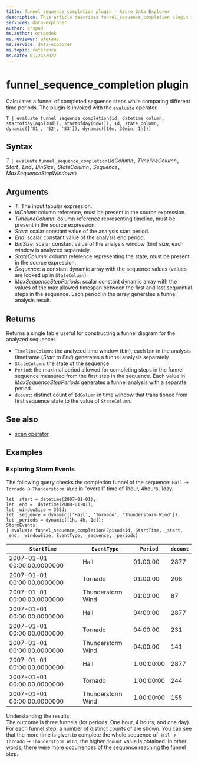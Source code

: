 ```yaml
---
title: funnel_sequence_completion plugin - Azure Data Explorer
description: This article describes funnel_sequence_completion plugin in Azure Data Explorer.
services: data-explorer
author: orspod
ms.author: orspodek
ms.reviewer: alexans
ms.service: data-explorer
ms.topic: reference
ms.date: 01/24/2022
---
```

# funnel_sequence_completion plugin

Calculates a funnel of completed sequence steps while comparing different time periods. The plugin is invoked with the [`evaluate`](evaluateoperator.md) operator.

```kusto
T | evaluate funnel_sequence_completion(id, datetime_column, startofday(ago(30d)), startofday(now()), 1d, state_column, dynamic(['S1', 'S2', 'S3']), dynamic([10m, 30min, 1h]))
```

## Syntax

*T* `| evaluate` `funnel_sequence_completion(`*IdColumn*`,` *TimelineColumn*`,` *Start*`,` *End*`,` *BinSize*`,` *StateColumn*`,` *Sequence*`,` *MaxSequenceStepWindows*`)`

## Arguments

* *T*: The input tabular expression.
* *IdColum*: column reference, must be present in the source expression.
* *TimelineColumn*: column reference representing timeline, must be present in the source expression.
* *Start*: scalar constant value of the analysis start period.
* *End*: scalar constant value of the analysis end period.
* *BinSize*: scalar constant value of the analysis window (bin) size, each window is analyzed separately.
* *StateColumn*: column reference representing the state, must be present in the source expression.
* *Sequence*: a constant dynamic array with the sequence values (values are looked up in `StateColumn`).
* *MaxSequenceStepPeriods*: scalar constant dynamic array with the values of the max allowed timespan between the first and last sequential steps in the sequence. Each period in the array generates a funnel analysis result.

## Returns

Returns a single table useful for constructing a funnel diagram for the analyzed sequence:

* `TimelineColumn`: the analyzed time window (bin), each bin in the analysis timeframe (*Start* to *End*) generates a funnel analysis separately.
* `StateColumn`: the state of the sequence.
* `Period`: the maximal period allowed for completing steps in the funnel sequence measured from the first step in the sequence. Each value in *MaxSequenceStepPeriods* generates a funnel analysis with a separate period. 
* `dcount`: distinct count of `IdColumn` in time window that transitioned from first sequence state to the value of `StateColumn`.

## See also

* [scan operator](scan-operator.md)

## Examples

### Exploring Storm Events 

The following query checks the completion funnel of the sequence: `Hail` -> `Tornado` -> `Thunderstorm Wind`
in "overall" time of 1hour, 4hours, 1day. 

<!-- csl: https://help.kusto.windows.net/Samples -->
```kusto
let _start = datetime(2007-01-01);
let _end =  datetime(2008-01-01);
let _windowSize = 365d;
let _sequence = dynamic(['Hail', 'Tornado', 'Thunderstorm Wind']);
let _periods = dynamic([1h, 4h, 1d]);
StormEvents
| evaluate funnel_sequence_completion(EpisodeId, StartTime, _start, _end, _windowSize, EventType, _sequence, _periods) 
```

|`StartTime`|`EventType`|`Period`|`dcount`|
|---|---|---|---|
|2007-01-01 00:00:00.0000000|Hail|01:00:00|2877|
|2007-01-01 00:00:00.0000000|Tornado|01:00:00|208|
|2007-01-01 00:00:00.0000000|Thunderstorm Wind|01:00:00|87|
|2007-01-01 00:00:00.0000000|Hail|04:00:00|2877|
|2007-01-01 00:00:00.0000000|Tornado|04:00:00|231|
|2007-01-01 00:00:00.0000000|Thunderstorm Wind|04:00:00|141|
|2007-01-01 00:00:00.0000000|Hail|1.00:00:00|2877|
|2007-01-01 00:00:00.0000000|Tornado|1.00:00:00|244|
|2007-01-01 00:00:00.0000000|Thunderstorm Wind|1.00:00:00|155|

Understanding the results:  
The outcome is three funnels (for periods: One hour, 4 hours, and one day). For each funnel step, a number 
of distinct counts of  are shown. You can see that the more time is given to complete the whole sequence of `Hail` -> `Tornado` -> `Thunderstorm Wind`, the higher `dcount` value is obtained. In other words, there were more occurrences of the sequence reaching the funnel step.
